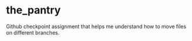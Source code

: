 # the_pantry

Github checkpoint assignment that helps me understand how to move files on different branches.

